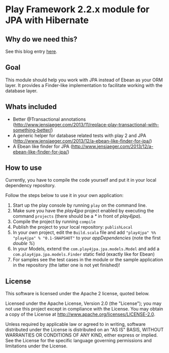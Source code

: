 Play Framework 2.2.x module for JPA with Hibernate
==================================================

Why do we need this?
--------------------
See this blog entry [here](http://www.jensjaeger.com/2013/11/play-framework-2-ebean-vs-jpa/).

Goal
----
This module should help you work with JPA instead of Ebean as your ORM layer. It provides a Finder-like implementation to facilitate working with the database layer.

Whats included
--------------
* Better @Transactional annotations (http://www.jensjaeger.com/2013/11/replace-play-transactional-with-something-better/)
* A generic helper for database related tests with play 2 and JPA (http://www.jensjaeger.com/2013/12/a-ebean-like-finder-for-jpa/)
* A Ebean like finder for JPA (http://www.jensjaeger.com/2013/12/a-ebean-like-finder-for-jpa/)

How to use
----------
Currently, you have to compile the code yourself and put it in your local dependency repository.

Follow the steps below to use it in your own application:

1. Start up the play console by running `play` on the command line.
2. Make sure you have the _play4jpa_ project enabled by executing the command `projects` (there should be a _*_ in front of _play4jpa_).
3. Compile the project by running `compile`
4. Publish the project to your local repository: `publishLocal`
5. In your *own* project, edit the `Build.scala` file and add `"play4jpa" %% "play4jpa" % "0.1-SNAPSHOT"` to your _appDependencies_ (note the first *double %*)
6. In your Models, extend the `com.play4jpa.jpa.models.Model` and add a `com.play4jpa.jpa.models.Finder` static field (exactly like for Ebean)
7. For samples see the test cases in the module or the sample application in the repository (the latter one is not yet finished)!

License
----------

This software is licensed under the Apache 2 license, quoted below.

Licensed under the Apache License, Version 2.0 (the "License"); you may not use this project except in compliance with the License. You may obtain a copy of the License at http://www.apache.org/licenses/LICENSE-2.0.

Unless required by applicable law or agreed to in writing, software distributed under the License is distributed on an "AS IS" BASIS, WITHOUT WARRANTIES OR CONDITIONS OF ANY KIND, either express or implied. See the License for the specific language governing permissions and limitations under the License.
